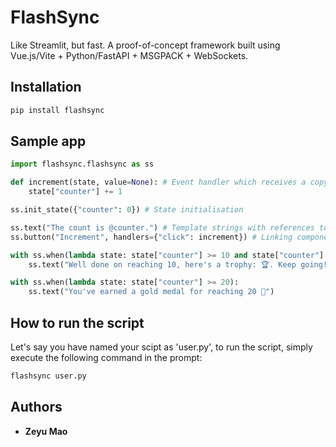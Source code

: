 # FlashSync

Like Streamlit, but fast. A proof-of-concept framework built using Vue.js/Vite + Python/FastAPI + MSGPACK + WebSockets.

## Installation

```python
pip install flashsync
```


## Sample app

```python
import flashsync.flashsync as ss

def increment(state, value=None): # Event handler which receives a copy of session state as an argument
    state["counter"] += 1

ss.init_state({"counter": 0}) # State initialisation

ss.text("The count is @counter.") # Template strings with references to state values
ss.button("Increment", handlers={"click": increment}) # Linking components to event handlers

with ss.when(lambda state: state["counter"] >= 10 and state["counter"] < 20): # Conditional rendering
    ss.text("Well done on reaching 10, here's a trophy: 🏆. Keep going!")

with ss.when(lambda state: state["counter"] >= 20):
    ss.text("You've earned a gold medal for reaching 20 🥇")
```

## How to run the script

Let's say you have named your scipt as 'user.py', to run the script, simply execute the following command in the prompt:
```python
flashsync user.py
```


## Authors

* **Zeyu Mao**

